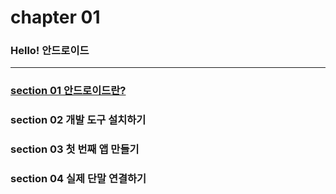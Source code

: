 # chapter 01
### Hello! 안드로이드
---
### [section 01 안드로이드란?](https://github.com/hyunmin0317/AndroidProgramming/blob/master/chap01/section1/chap01-1.md)
### section 02 개발 도구 설치하기
### section 03 첫 번째 앱 만들기

### section 04 실제 단말 연결하기